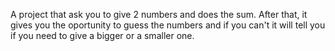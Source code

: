 A project that ask you to give 2 numbers and does the sum.
After that, it gives you the oportunity to guess the numbers and if you can't it will tell you if you need to give a bigger or a smaller one.
